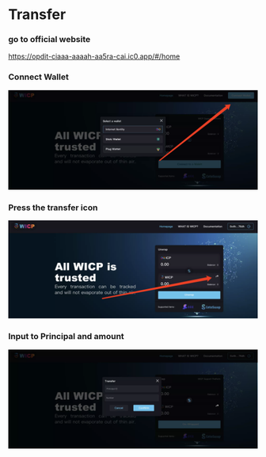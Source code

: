 # Transfer

### go to official website

https://opdit-ciaaa-aaaah-aa5ra-cai.ic0.app/#/home



### Connect Wallet

![image-20220224104542912](./transfer.assets/image-20220224104542912.png)

### Press the transfer icon

![image-20220224142835143](./transfer.assets/image-20220224142835143.png)

### Input to Principal and amount

![image-20220224142930075](./transfer.assets/image-20220224142930075.png)

